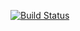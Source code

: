 [![Build Status](https://travis-ci.org/tatsuya/schemaless-csv-reader-sample.svg)](https://travis-ci.org/tatsuya/schemaless-csv-reader-sample)
